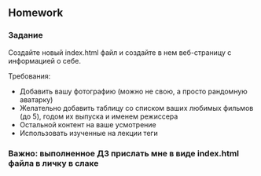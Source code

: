 ##  Homework

### Задание

Создайте новый index.html файл и создайте в нем веб-страницу с информацией о себе. 

Требования:
- Добавить вашу фотографию (можно не свою, а просто рандомную аватарку)
- Желательно добавить таблицу со списком ваших любимых фильмов (до 5), годом их выпуска и именем режиссера
- Остальной контент на ваше усмотрение
- Использовать изученные на лекции теги

### Важно: выполненное ДЗ прислать мне в виде index.html файла в личку в слаке





